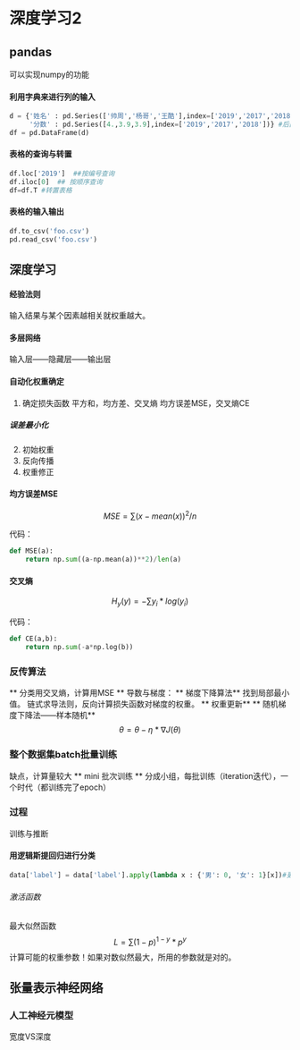 # 深度学习2
## pandas
可以实现numpy的功能

#### 利用字典来进行列的输入

```python
d = {'姓名' : pd.Series(['帅周','杨哥','王酷'],index=['2019','2017','2018']),
     '分数' : pd.Series([4.,3.9,3.9],index=['2019','2017','2018'])} #后面index是索引，接下来会将两列合并,如果不对应，会自动填充NaN
df = pd.DataFrame(d)
```
#### 表格的查询与转置
```python
df.loc['2019']  ##按编号查询
df.iloc[0]  ## 按顺序查询
df=df.T #转置表格
```
#### 表格的输入输出
```python
df.to_csv('foo.csv')
pd.read_csv('foo.csv')
```
## 深度学习
#### 经验法则
输入结果与某个因素越相关就权重越大。
#### 多层网络
输入层——隐藏层——输出层
#### 自动化权重确定
1. 确定损失函数
   平方和，均方差、交叉熵
      均方误差MSE，交叉熵CE
#####                    误差最小化
2. 初始权重
3. 反向传播
4. 权重修正
#### 均方误差MSE
$$
MSE=\sum(x-mean(x))^2/n
$$

代码：

```python
def MSE(a):
    return np.sum((a-np.mean(a))**2)/len(a)
```
#### 交叉熵
$$
H_y(y)=-\sum y_i*log(y_i)
$$

代码：
```python
def CE(a,b):  
    return np.sum(-a*np.log(b))
```

### 反传算法
** 分类用交叉熵，计算用MSE **
导数与梯度：
** 梯度下降算法**
找到局部最小值。
链式求导法则，反向计算损失函数对梯度的权重。
** 权重更新**
** 随机梯度下降法——样本随机**
$$
\theta =\theta-\eta*\nabla J(\theta)
$$
### 整个数据集batch批量训练
缺点，计算量较大
** mini 批次训练 **
分成小组，每批训练（iteration迭代），一个时代（都训练完了epoch）
### 过程
训练与推断

#### 用逻辑斯提回归进行分类
```python
data['label'] = data['label'].apply(lambda x : {'男': 0, '女': 1}[x])#更换标签
```
######  激活函数
最大似然函数
$$
L=\sum (1-p)^{1-y}*p^y
$$
计算可能的权重参数！如果对数似然最大，所用的参数就是对的。

## 张量表示神经网络
### 人工神经元模型
宽度VS深度